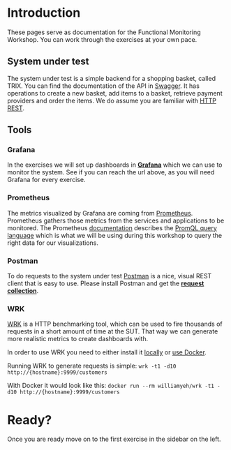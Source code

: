 # Introduction

These pages serve as documentation for the Functional Monitoring Workshop. You can work through the exercises at your own pace.

## System under test
The system under test is a simple backend for a shopping basket, called TRIX. You can find the documentation of the API in [Swagger](http://localhost:8084/swagger-ui.html). It has operations to create a new basket, add items to a basket, retrieve payment providers and order the items. We do assume you are familiar with [HTTP REST](https://spring.io/understanding/REST).

## Tools
### Grafana
In the exercises we will set up dashboards in [**Grafana**](url_to_grafana) which we can use to monitor the system. See if you can reach the url above, as you will need Grafana for every exercise.

### Prometheus
The metrics visualized by Grafana are coming from [Prometheus](https://prometheus.io/). Prometheus gathers those metrics from the services and applications to be monitored. The Prometheus [documentation](https://prometheus.io/docs/introduction/overview/) describes the [PromQL query language](https://prometheus.io/docs/prometheus/latest/querying/basics/) which is what we will be using during this workshop to query the right data for our visualizations.

### Postman
To do requests to the system under test [Postman](https://www.getpostman.com/downloads/) is a nice, visual REST client that is easy to use. Please install Postman and get the [**request collection**](https://www.getpostman.com/collections/53dd09921ee3f3b290f0).

### WRK
[WRK](https://github.com/wg/wrk) is a HTTP benchmarking tool, which can be used to fire thousands of requests in a short amount of time at the SUT. That way we can generate more realistic metrics to create dashboards with.

In order to use WRK you need to either install it [locally](https://github.com/wg/wrk/wiki/Installing-wrk-on-Windows-10) or [use Docker](https://github.com/William-Yeh/docker-wrk).

Running WRK to generate requests is simple:
```wrk -t1 -d10 http://{hostname}:9999/customers```

With Docker it would look like this:
```docker run --rm williamyeh/wrk -t1 -d10 http://{hostname}:9999/customers```


# Ready?
Once you are ready move on to the first exercise in the sidebar on the left.